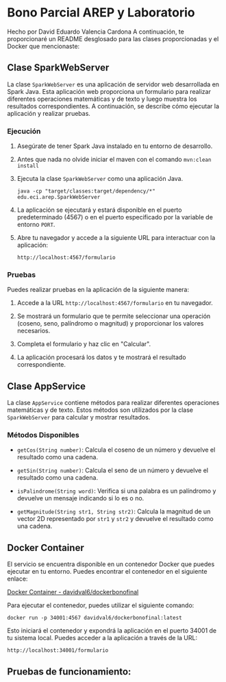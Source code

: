 # Bono Parcial AREP y Laboratorio
Hecho por David Eduardo Valencia Cardona
A continuación, te proporcionaré un README desglosado para las clases proporcionadas y el Docker que mencionaste:

## Clase SparkWebServer

La clase `SparkWebServer` es una aplicación de servidor web desarrollada en Spark Java. Esta aplicación web proporciona un formulario para realizar diferentes operaciones matemáticas y de texto y luego muestra los resultados correspondientes. A continuación, se describe cómo ejecutar la aplicación y realizar pruebas.

### Ejecución

1. Asegúrate de tener Spark Java instalado en tu entorno de desarrollo.

2. Antes que nada no olvide iniciar el maven con el comando `mvn:clean install`
3. Ejecuta la clase `SparkWebServer` como una aplicación Java.

   ```shell
   java -cp "target/classes:target/dependency/*" edu.eci.arep.SparkWebServer
   ```


3. La aplicación se ejecutará y estará disponible en el puerto predeterminado (4567) o en el puerto especificado por la variable de entorno `PORT`.

4. Abre tu navegador y accede a la siguiente URL para interactuar con la aplicación:

   ```
   http://localhost:4567/formulario
   ```

### Pruebas

Puedes realizar pruebas en la aplicación de la siguiente manera:

1. Accede a la URL `http://localhost:4567/formulario` en tu navegador.

2. Se mostrará un formulario que te permite seleccionar una operación (coseno, seno, palíndromo o magnitud) y proporcionar los valores necesarios.

3. Completa el formulario y haz clic en "Calcular".

4. La aplicación procesará los datos y te mostrará el resultado correspondiente.

## Clase AppService

La clase `AppService` contiene métodos para realizar diferentes operaciones matemáticas y de texto. Estos métodos son utilizados por la clase `SparkWebServer` para calcular y mostrar resultados.

### Métodos Disponibles

- `getCos(String number)`: Calcula el coseno de un número y devuelve el resultado como una cadena.

- `getSin(String number)`: Calcula el seno de un número y devuelve el resultado como una cadena.

- `isPalindrome(String word)`: Verifica si una palabra es un palíndromo y devuelve un mensaje indicando si lo es o no.

- `getMagnitude(String str1, String str2)`: Calcula la magnitud de un vector 2D representado por `str1` y `str2` y devuelve el resultado como una cadena.

## Docker Container

El servicio se encuentra disponible en un contenedor Docker que puedes ejecutar en tu entorno. Puedes encontrar el contenedor en el siguiente enlace:

[Docker Container - davidval6/dockerbonofinal](https://hub.docker.com/repository/docker/davidval6/dockerbonofinal/general)

Para ejecutar el contenedor, puedes utilizar el siguiente comando:

```shell
docker run -p 34001:4567 davidval6/dockerbonofinal:latest
```

Esto iniciará el contenedor y expondrá la aplicación en el puerto 34001 de tu sistema local. Puedes acceder a la aplicación a través de la URL:

```
http://localhost:34001/formulario
```
## Pruebas de funcionamiento:

